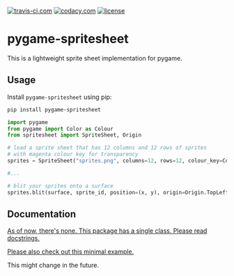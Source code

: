 [![travis-ci.com](https://img.shields.io/travis/com/purple-ice/pygame-spritesheet.svg?logo=Travis%20CI)](https://travis-ci.com/purple-ice/pygame-spritesheet)
[![codacy.com](https://img.shields.io/codacy/grade/c8cf539ce0ab47d9adc7ffc3abb04f19.svg?label=code%20quality&logo=Codacy&style=flat)](https://app.codacy.com/project/purple-ice/pygame-spritesheet/dashboard)
[![license](https://img.shields.io/github/license/purple-ice/pygame-spritesheet.svg?logo=Read%20The%20Docs&logoColor=white&style=flat)](https://opensource.org/licenses/MIT)

# pygame-spritesheet

This is a lightweight sprite sheet implementation for pygame.

## Usage

Install `pygame-spritesheet` using pip:

```bash
pip install pygame-spritesheet
```

```python
import pygame
from pygame import Color as Colour
from spritesheet import SpriteSheet, Origin

# load a sprite sheet that has 12 columns and 12 rows of sprites
# with magenta colour key for transparency
sprites = SpriteSheet("sprites.png", columns=12, rows=12, colour_key=Colour(255, 0, 255))

#...

# blit your sprites onto a surface
sprites.blit(surface, sprite_id, position=(x, y), origin=Origin.TopLeft)
```

## Documentation

[As of now, there's none. This package has a single class. Please read docstrings.](spritesheet/__init__.py)

[Please also check out this minimal example.](examples/icons.py)

This might change in the future.
